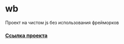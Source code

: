 # wb
Проект на чистом js без использования фрейморков
### [Ссылка проекта](https://sergynya174.github.io/wb/)
